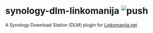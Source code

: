 # synology-dlm-linkomanija ![push](https://github.com/carlossless/synology-dlm-linkomanija/workflows/push/badge.svg?branch=master)

A Synology Download Station (DLM) plugin for [Linkomanija.net](https://linkomanija.net)

